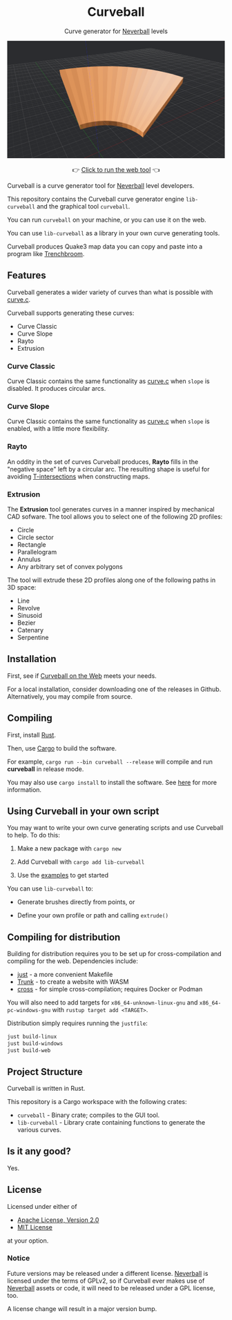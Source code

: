 <div align="center">

# Curveball

Curve generator for [Neverball] levels

![cuveball logo](resources/curveball.png)

👉 [Click to run the web tool][Curveball on the Web] 👈

</div>

Curveball is a curve generator tool for [Neverball] level developers.

This repository contains the Curveball curve generator engine `lib-curveball` and the graphical tool `curveball`.

You can run `curveball` on your machine, or you can use it on the web.

You can use `lib-curveball` as a library in your own curve generating tools.

Curveball produces Quake3 map data you can copy and paste into a program like [Trenchbroom].

## Features

Curveball generates a wider variety of curves than what is possible with [curve.c].

Curveball supports generating these curves:

- Curve Classic
- Curve Slope
- Rayto
- Extrusion

### Curve Classic

Curve Classic contains the same functionality as [curve.c] when `slope` is disabled. It produces circular arcs.

### Curve Slope

Curve Classic contains the same functionality as [curve.c] when `slope` is enabled, with a little more flexibility.

### Rayto

An oddity in the set of curves Curveball produces, **Rayto** fills in the "negative space" left by a circular arc. The resulting shape is useful for avoiding [T-intersections](https://icculus.org/neverball/mapping/) when constructing maps.

### Extrusion

The **Extrusion** tool generates curves in a manner inspired by mechanical CAD sofware. The tool allows you to select one of the following 2D profiles:

- Circle
- Circle sector
- Rectangle
- Parallelogram
- Annulus
- Any arbitrary set of convex polygons

The tool will extrude these 2D profiles along one of the following paths in 3D space:

- Line
- Revolve
- Sinusoid
- Bezier
- Catenary
- Serpentine

## Installation

First, see if [Curveball on the Web] meets your needs.

For a local installation, consider downloading one of the releases in Github. Alternatively, you may
compile from source.

## Compiling

First, install [Rust](https://www.rust-lang.org/).

Then, use [Cargo](https://doc.rust-lang.org/cargo/) to build the software.

For example, `cargo run --bin curveball --release` will compile and run **curveball** in release mode.

You may also use `cargo install` to install the software. See [here](https://doc.rust-lang.org/cargo/commands/cargo-install.html) for more information.

## Using Curveball in your own script

You may want to write your own curve generating scripts and use Curveball to help. To do this:

1. Make a new package with `cargo new`

2. Add Curveball with `cargo add lib-curveball`

3. Use the [examples](lib-curveball/examples/) to get started

You can use `lib-curveball` to:

- Generate brushes directly from points, or

- Define your own profile or path and calling `extrude()`

## Compiling for distribution

Building for distribution requires you to be set up for cross-compilation and compiling for the web. Dependencies include:

- [just](https://github.com/casey/just) - a more convenient Makefile
- [Trunk](https://trunkrs.dev/) - to create a website with WASM
- [cross](https://github.com/cross-rs/cross) - for simple cross-compilation; requires Docker or Podman

You will also need to add targets for `x86_64-unknown-linux-gnu` and `x86_64-pc-windows-gnu` with `rustup target add <TARGET>`.

Distribution simply requires running the `justfile`:

```
just build-linux
just build-windows
just build-web
```

## Project Structure

Curveball is written in Rust.

This repository is a Cargo workspace with the following crates:

- `curveball` - Binary crate; compiles to the GUI tool.
- `lib-curveball` - Library crate containing functions to generate the various curves.

## Is it any good?

Yes.

## License

Licensed under either of

- [Apache License, Version 2.0](LICENSE-APACHE)
- [MIT License](LICENSE-MIT)

at your option.

### Notice

Future versions may be released under a different license. [Neverball] is licensed under the terms of GPLv2, so if Curveball ever makes use of [Neverball] assets or code, it will need to be released under a GPL license, too.

A license change will result in a major version bump.

[crates.io]: https://crates.io/
[curve.c]: https://github.com/Neverball/neverball/blob/master/contrib/curve.c
[Curveball on the Web]: https://mightyburger.github.io/curveball-web/
[Neverball]: https://neverball.org/
[Trenchbroom]: https://trenchbroom.github.io/
